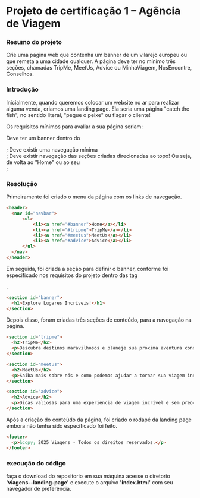 # Projeto de certificação 1 – Agência de Viagem

### Resumo do projeto

Crie uma página web que contenha um banner de um vilarejo europeu ou que remeta a uma cidade qualquer. A página deve ter no mínimo três seções, chamadas TripMe, MeetUs, Advice ou MinhaViagem, NosEncontre, Conselhos.

### Introdução

Inicialmente, quando queremos colocar um website no ar para realizar alguma venda, criamos uma landing page. Ela seria uma página "catch the fish", no sentido literal, "pegue o peixe" ou fisgar o cliente!

Os requisitos mínimos para avaliar a sua página seriam:

Deve ter um banner dentro do <main>;
Deve existir uma navegação mínima <nav>;
Deve existir navegação das seções criadas direcionadas ao topo! Ou seja, de volta ao "Home" ou ao seu <nav>;

### Resolução
Primeiramente foi criado o menu da página com os links de navegação.
```html
<header>
  <nav id="navbar">
      <ul>
          <li><a href="#banner">Home</a></li>
          <li><a href="#tripme">TripMe</a></li>
          <li><a href="#meetus">MeetUs</a></li>
          <li><a href="#advice">Advice</a></li>
      </ul>
  </nav> 
</header>
```

Em seguida, foi criada a seção para definir o banner, conforme foi especificado nos requisitos do projeto dentro das tag <main>.
```html
<section id="banner">
  <h1>Explore Lugares Incríveis!</h1>
</section>
```

Depois disso, foram criadas três seções de conteúdo, para a navegação na página.
```html
<section id="tripme">
  <h2>TripMe</h2>
  <p>Descubra destinos maravilhosos e planeje sua próxima aventura conosco.</p>
</section>

<section id="meetus">
  <h2>MeetUs</h2>
  <p>Saiba mais sobre nós e como podemos ajudar a tornar sua viagem inesquecível.</p>
</section>

<section id="advice">
  <h2>Advice</h2>
  <p>Dicas valiosas para uma experiência de viagem incrível e sem preocupações.</p>
</section>
```

Após a criação do conteúdo da página, foi criado o rodapé da landing page embora não tenha sido especificado foi feito.
```html
<footer>
  <p>&copy; 2025 Viagens - Todos os direitos reservados.</p>
</footer>
```

### execução do código

faça o download do repositorio em sua máquina acesse o diretorio **'viagens--landing-page'** e execute o arquivo **'index.html'** com seu navegador de preferência.